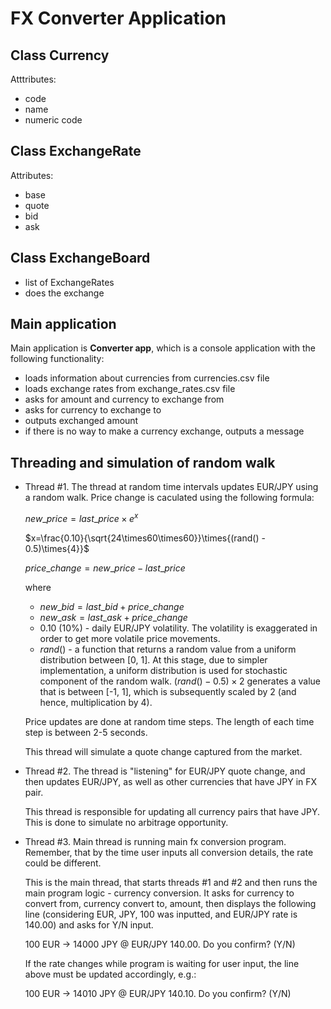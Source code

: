 # FX Converter Application

## Class __Currency__

Atttributes:

- code
- name
- numeric code

## Class __ExchangeRate__

Attributes:

- base
- quote
- bid
- ask

## Class __ExchangeBoard__

- list of ExchangeRates
- does the exchange

## Main application

Main application is __Converter app__, which is a console application with the following functionality:

- loads information about currencies from currencies.csv file
- loads exchange rates from exchange_rates.csv file
- asks for amount and currency to exchange from
- asks for currency to exchange to
- outputs exchanged amount
- if there is no way to make a currency exchange, outputs a message

## Threading and simulation of random walk

- Thread #1. The thread at random time intervals updates EUR/JPY using a random walk. Price change is caculated using the following formula:
  
  $new\_price = last\_price \times e^x$

  $x=\frac{0.10}{\sqrt{24\times60\times60}}\times{(rand() - 0.5)\times{4}}$

  $price\_change=new\_price - last\_price$
  
  where

  - $new\_bid=last\_bid + price\_change$
  - $new\_ask=last\_ask + price\_change$
  - $0.10\ (10\%)$ - daily EUR/JPY volatility. The volatility is exaggerated in order to get more volatile price movements.
  - $rand()$ - a function that returns a random value from a uniform distribution between [0, 1]. At this stage, due to simpler implementation, a uniform distribution is used for stochastic component of the random walk. $(rand() - 0.5) \times 2$ generates a value that is between [-1, 1], which is subsequently scaled by 2 (and hence, multiplication by 4).

  Price updates are done at random time steps. The length of each time step is between 2-5 seconds.

  This thread will simulate a quote change captured from the market.

- Thread #2. The thread is "listening" for EUR/JPY quote change, and then updates EUR/JPY, as well as other currencies that have JPY in FX pair.

  This thread is responsible for updating all currency pairs that have JPY. This is done to simulate no arbitrage opportunity.

- Thread #3. Main thread is running main fx conversion program. Remember, that by the time user inputs all conversion details, the rate could be different.

  This is the main thread, that starts threads #1 and #2 and then runs the main program logic - currency conversion. It asks for currency to convert from, currency convert to, amount, then displays the following line (considering EUR, JPY, 100 was inputted, and EUR/JPY rate is 140.00) and asks for Y/N input.

  100 EUR -> 14000 JPY @ EUR/JPY 140.00. Do you confirm? (Y/N)

  If the rate changes while program is waiting for user input, the line above must be updated accordingly, e.g.:

  100 EUR -> 14010 JPY @ EUR/JPY 140.10. Do you confirm? (Y/N)
